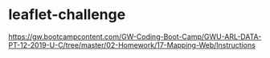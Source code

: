 # leaflet-challenge
https://gw.bootcampcontent.com/GW-Coding-Boot-Camp/GWU-ARL-DATA-PT-12-2019-U-C/tree/master/02-Homework/17-Mapping-Web/Instructions

